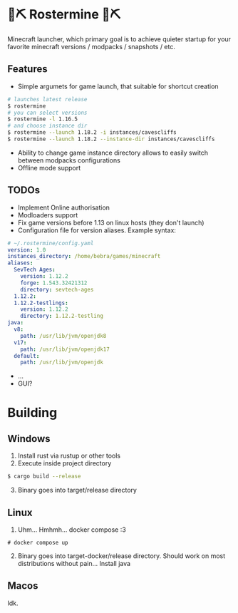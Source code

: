 # 💎⛏️ Rostermine 💎⛏️
Minecraft launcher, which primary goal is to achieve quieter startup for your favorite minecraft versions / modpacks / snapshots / etc.

## Features
- Simple argumets for game launch, that suitable for shortcut creation
```sh
# launches latest release
$ rostermine
# you can select versions
$ rostermine -l 1.16.5
# and choose instance dir
$ rostermine --launch 1.18.2 -i instances/cavescliffs
$ rostermine --launch 1.18.2 --instance-dir instances/cavescliffs
```
- Ability to change game instance directory allows to easily switch between modpacks configurations
- Offline mode support

## TODOs
- Implement Online authorisation
- Modloaders support
- Fix game versions before 1.13 on linux hosts (they don't launch)
- Configuration file for version aliases. Example syntax:
```yaml
# ~/.rostermine/config.yaml
version: 1.0
instances_directory: /home/bebra/games/minecraft
aliases:
  SevTech Ages:
    version: 1.12.2
    forge: 1.543.32421312
    directory: sevtech-ages
  1.12.2:
  1.12.2-testlings:
    version: 1.12.2
    directory: 1.12.2-testling
java:
  v8:
    path: /usr/lib/jvm/openjdk8
  v17:
    path: /usr/lib/jvm/openjdk17
  default:
    path: /usr/lib/jvm/openjdk
```
- ...
- GUI?

# Building

## Windows
1. Install rust via rustup or other tools
2. Execute inside project directory
```sh
$ cargo build --release
```
3. Binary goes into target/release directory

## Linux

1. Uhm... Hmhmh... docker compose :3
```
# docker compose up
```
2. Binary goes into target-docker/release directory. Should work on most distributions without pain... Install java

## Macos
Idk.